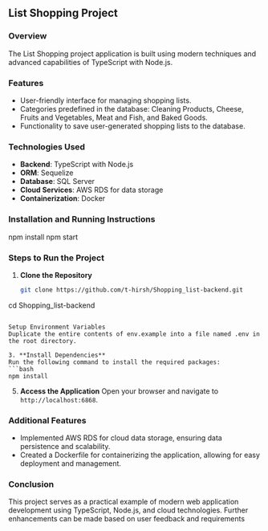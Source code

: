 ## List Shopping Project

### Overview
The List Shopping project application is built using modern techniques and advanced capabilities of TypeScript with Node.js.

### Features
- User-friendly interface for managing shopping lists.
- Categories predefined in the database: Cleaning Products, Cheese, Fruits and Vegetables, Meat and Fish, and Baked Goods.
- Functionality to save user-generated shopping lists to the database.

### Technologies Used
- **Backend**: TypeScript with Node.js
- **ORM**: Sequelize
- **Database**: SQL Server
- **Cloud Services**: AWS RDS for data storage
- **Containerization**: Docker

### Installation and Running Instructions
npm install
npm start


### Steps to Run the Project

1. **Clone the Repository**
   ```bash
   git clone https://github.com/t-hirsh/Shopping_list-backend.git
  cd Shopping_list-backend
   ```

Setup Environment Variables
Duplicate the entire contents of env.example into a file named .env in the root directory.

3. **Install Dependencies**
   Run the following command to install the required packages:
   ```bash
   npm install
   ```

5. **Access the Application**
   Open your browser and navigate to `http://localhost:6868`.

### Additional Features
- Implemented AWS RDS for cloud data storage, ensuring data persistence and scalability.
- Created a Dockerfile for containerizing the application, allowing for easy deployment and management.

### Conclusion
This project serves as a practical example of modern web application development using TypeScript, Node.js, and cloud technologies. Further enhancements can be made based on user feedback and requirements
